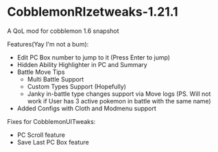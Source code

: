 # CobblemonRIzetweaks-1.21.1
A QoL mod for cobblemon 1.6 snapshot

Features(Yay I'm not a bum):
- Edit PC Box number to jump to it (Press Enter to jump)
- Hidden Ability Highlighter in PC and Summary
- Battle Move Tips
    - Multi Battle Support
    - Custom Types Support (Hopefully)
    - Janky in-battle type changes support via Move logs (PS. Will not work if User has 3 active pokemon in battle with the same name)
- Added Configs with Cloth and Modmenu support

Fixes for CobblemonUITweaks:
- PC Scroll feature
- Save Last PC Box feature
